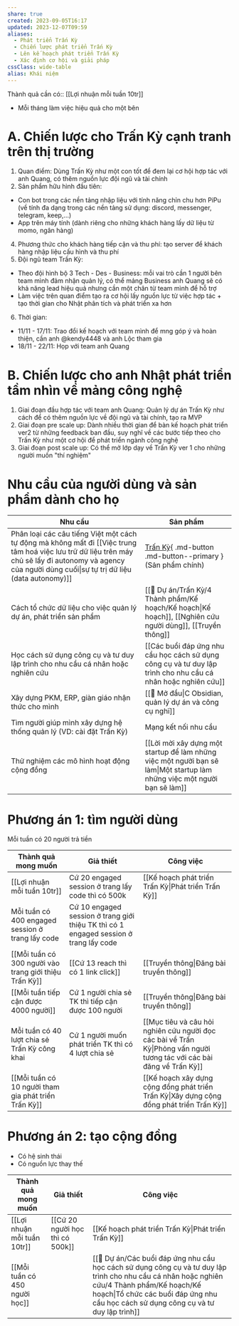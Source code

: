 ```yaml
---
share: true
created: 2023-09-05T16:17
updated: 2023-12-07T09:59
aliases:
  - Phát triển Trấn Kỳ
  - Chiến lược phát triển Trấn Kỳ
  - Lên kế hoạch phát triển Trấn Kỳ
  - Xác định cơ hội và giải pháp
cssClass: wide-table
alias: Khái niệm
---
```

Thành quả cần có:: [[Lợi nhuận mỗi tuần 10tr]]

- Mỗi tháng làm việc hiệu quả cho một bên

# A. Chiến lược cho Trấn Kỳ cạnh tranh trên thị trường
1. Quan điểm: Dùng Trấn Kỳ như một con tốt để đem lại cơ hội hợp tác với anh Quang, có thêm nguồn lực đội ngũ và tài chính
3. Sản phẩm hữu hình đầu tiên:
 - Con bot trong các nền tảng nhập liệu với tính năng chỉn chu hơn PiPu (về tính đa dạng trong các nền tảng sử dụng: discord, messenger, telegram, keep,...)
 - App trên máy tính (dành riêng cho những khách hàng lấy dữ liệu từ momo, ngân hàng)
4. Phương thức cho khách hàng tiếp cận và thu phí: tạo server để khách hàng nhập liệu cấu hình và thu phí
5. Đội ngũ team Trấn Kỳ:
 - Theo đội hình bộ 3 Tech - Des - Business: mỗi vai trò cần 1 người bên team mình đảm nhận quản lý, có thể mảng Business anh Quang sẽ có khả năng lead hiệu quả nhưng cần một chân từ team mình để hỗ trợ
 - Làm việc trên quan điểm tạo ra cơ hội lấy nguồn lực từ việc hợp tác + tạo thời gian cho Nhật phân tích và phát triển xa hơn
6. Thời gian:
 - 11/11 - 17/11: Trao đổi kế hoạch với team mình để mng góp ý và hoàn thiện, cần anh @kendy4448 và anh Lộc tham gia
 - 18/11 - 22/11: Họp với team anh Quang
# B. Chiến lược cho anh Nhật phát triển tầm nhìn về mảng công nghệ
1. Giai đoạn đầu hợp tác với team anh Quang: Quản lý dự án Trấn Kỳ như cách để có thêm nguồn lực về đội ngũ và tài chính, tạo ra MVP
2. Giai đoạn pre scale up: Dành nhiều thời gian để bàn kế hoạch phát triển ver2 từ những feedback ban đầu, suy nghĩ về các bước tiếp theo cho Trấn Kỳ như một cơ hội để phát triển ngành công nghệ
3. Giai đoạn post scale up: Có thể mở lớp dạy về Trấn Kỳ ver 1 cho những người muốn "thí nghiệm"

# Nhu cầu của người dùng và sản phẩm dành cho họ
| Nhu cầu                                                                                                                                                                                                    | Sản phẩm                                                                                                                                                                                                                                                                                                                                                                                                                                                                              |
| ---------------------------------------------------------------------------------------------------------------------------------------------------------------------------------------------------------- | ------------------------------------------------------------------------------------------------------------------------------------------------------------------------------------------------------------------------------------------------------------------------------------------------------------------------------------------------------------------------------------------------------------------------------------------------------------------------------------- |
| Phân loại các câu tiếng Việt một cách tự động mà không mất đi [[Việc trung tâm hoá việc lưu trữ dữ liệu trên máy chủ sẽ lấy đi autonomy và agency của người dùng cuối\|sự tự trị dữ liệu (data autonomy)]] | [Trấn Kỳ](https://lậptrình.quảcầu.cc/%F0%9F%91%8Ftr%E1%BA%A5n%20k%E1%BB%B3/?utm_source=CW+Obsidian%2C+qu%E1%BA%A3n+l%C3%BD+d%E1%BB%B1+%C3%A1n+v%C3%A0+c%C3%B4ng+c%E1%BB%A5+ngh%C4%A9+%C2%BB+L%E1%BB%9Di+m%E1%BB%9Di+tham+gia+startup+c%E1%BB%A7a+c%E1%BB%99ng+%C4%91%E1%BB%93ng&utm_medium=vault&utm_campaign=Tr%E1%BA%A5n+K%E1%BB%B3&utm_content=ph%E1%BA%A7n+%C4%91%E1%BB%91i+t%C6%B0%E1%BB%A3ng+th%E1%BB%A5+h%C6%B0%E1%BB%9Fng){ .md-button .md-button--primary } (Sản phẩm chính) |
| Cách tổ chức dữ liệu cho việc quản lý dự án, phát triển sản phẩm                                                                                                                                           | [[📐 Dự án/Trấn Kỳ/4 Thành phẩm/Kế hoạch/Kế hoạch\|Kế hoạch]], [[Nghiên cứu người dùng]], [[Truyền thông]]                                                                                                                                                                                                                                                                                                                                                                            |
| Học cách sử dụng công cụ và tư duy lập trình cho nhu cầu cá nhân hoặc nghiên cứu                                                                                                                           | [[Các buổi đáp ứng nhu cầu học cách sử dụng công cụ và tư duy lập trình cho nhu cầu cá nhân hoặc nghiên cứu]]                                                                                                                                                                                                                                                                                                                                                                         |
| Xây dựng PKM, ERP, giàn giáo nhận thức cho mình                                                                                                                                                            | [[🌟 Mở đầu\|C Obsidian, quản lý dự án và công cụ nghĩ]]                                                                                                                                                                                                                                                                                                                                                                                                                              |
| Tìm người giúp mình xây dựng hệ thống quản lý (VD: cài đặt Trấn Kỳ)                                                                                                                                        | Mạng kết nối nhu cầu                                                                                                                                                                                                                                                                                                                                                                                                                                                                  |
| Thử nghiệm các mô hình hoạt động cộng đồng                                                                                                                                                                 | [[Lời mời xây dựng một startup để làm những việc một người bạn sẽ làm\|Một startup làm những việc một người bạn sẽ làm]]                                                                                                                                                                                                                                                                                                                                                              |


# Phương án 1: tìm người dùng
Mỗi tuần có 20 người trả tiền 

| Thành quả mong muốn                                    | Giả thiết                                                                             | Công việc                                                                                                              |
| ------------------------------------------------------ | ------------------------------------------------------------------------------------- | ---------------------------------------------------------------------------------------------------------------------- |
| [[Lợi nhuận mỗi tuần 10tr]]                            | Cứ 20 engaged session ở trang lấy code thì có 500k                                    | [[Kế hoạch phát triển Trấn Kỳ\|Phát triển Trấn Kỳ]]                                                                    |
| Mỗi tuần có 400 engaged session ở trang lấy code       | Cứ 10 engaged session ở trang giới thiệu TK thì có 1 engaged session ở trang lấy code |                                                                                                                        |
| [[Mỗi tuần có 300 người vào trang giới thiệu Trấn Kỳ]] | [[Cứ 13 reach thì có 1 link click]]                                                   | [[Truyền thông\|Đăng bài truyền thông]]                                                                                |
| [[Mỗi tuần tiếp cận được 4000 người]]                  | Cứ 1 người chia sẻ TK thì tiếp cận được 100 người                                     | [[Truyền thông\|Đăng bài truyền thông]]                                                                                |
| Mỗi tuần có 40 lượt chia sẻ Trấn Kỳ công khai          | Cứ 1 người muốn phát triển TK thì có 4 lượt chia sẻ                                   | [[Mục tiêu và câu hỏi nghiên cứu người đọc các bài về Trấn Kỳ\|Phỏng vấn người tương tác với các bài đăng về Trấn Kỳ]] |
| [[Mỗi tuần có 10 người tham gia phát triển Trấn Kỳ]]   |                                                                                       | [[Kế hoạch xây dựng cộng đồng phát triển Trấn Kỳ\|Xây dựng cộng đồng phát triển Trấn Kỳ]]                              |

# Phương án 2: tạo cộng đồng
- Có hệ sinh thái 
- Có nguồn lực thay thế

| Thành quả mong muốn           | Giả thiết                       | Công việc                                                                                                                                                                                                                            |
| ----------------------------- | ------------------------------- | ------------------------------------------------------------------------------------------------------------------------------------------------------------------------------------------------------------------------------------ |
| [[Lợi nhuận mỗi tuần 10tr]]   | [[Cứ 20 người học thì có 500k]] | [[Kế hoạch phát triển Trấn Kỳ\|Phát triển Trấn Kỳ]]                                                                                                                                                                                  |
| [[Mỗi tuần có 450 người học]] |                                 | [[📐 Dự án/Các buổi đáp ứng nhu cầu học cách sử dụng công cụ và tư duy lập trình cho nhu cầu cá nhân hoặc nghiên cứu/4 Thành phẩm/Kế hoạch/Kế hoạch\|Tổ chức các buổi đáp ứng nhu cầu học cách sử dụng công cụ và tư duy lập trình]] |


